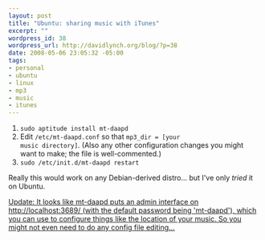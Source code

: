 ```yaml
--- 
layout: post
title: "Ubuntu: sharing music with iTunes"
excerpt: ""
wordpress_id: 38
wordpress_url: http://davidlynch.org/blog/?p=38
date: 2008-05-06 23:05:32 -05:00
tags: 
- personal
- ubuntu
- linux
- mp3
- music
- itunes
---
```

1. <code>sudo aptitude install mt-daapd</code>
2. Edit <code>/etc/mt-daapd.conf</code> so that <code>mp3_dir = [your music directory]</code>.  (Also any other configuration changes you might want to make; the file is well-commented.)
3. <code>sudo /etc/init.d/mt-daapd restart</code>

Really this would work on any Debian-derived distro... but I've only <em>tried</em> it on Ubuntu.

<ins>Update: It looks like mt-daapd puts an admin interface on http://localhost:3689/ (with the default password being 'mt-daapd'), which you can use to configure things like the location of your music.  So you might not even need to do any config file editing...</ins>
